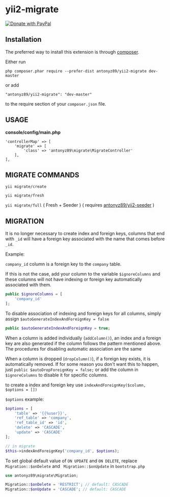 yii2-migrate
============

<a href="https://www.paypal.com/cgi-bin/webscr?cmd=_s-xclick&hosted_button_id=YATHVT293SXDL&source=url">
  <img src="https://www.paypalobjects.com/en_US/i/btn/btn_donate_LG.gif" alt="Donate with PayPal" />
</a>

Installation
------------

The preferred way to install this extension is through [composer](http://getcomposer.org/download/).

Either run

```
php composer.phar require --prefer-dist antonyz89/yii2-migrate dev-master
```

or add

```
"antonyz89/yii2-migrate": "dev-master"
```

to the require section of your `composer.json` file.


USAGE
---------
**console/config/main.php**

```
'controllerMap' => [
    'migrate' => [
        'class' => 'antonyz89\migrate\MigrateController'
    ],
],
```


MIGRATE COMMANDS
------------

`yii migrate/create`

`yii migrate/fresh`

`yii migrate/full` ( Fresh + Seeder ) ( requires [antonyz89/yii2-seeder](https://github.com/AntonyZ89/yii2-seeder) )
  
MIGRATION
-------------

It is no longer necessary to create index and foreign keys, columns that end with `_id` will have a foreign key associated with the name that comes before `_id`.

Example:

`company_id` column is a foreign key to the `company` table.

If this is not the case, add your column to the variable `$ignoreColumns` and these columns will not have indexing or foreign key automatically associated with them.

```php
public $ignoreColumns = [
    'company_id'
];
```

To disable association of indexing and foreign keys for all columns, simply assign `$autoGenerateIndexAndForeignKey = false`

```php
public $autoGenerateIndexAndForeignKey = true;
```

When a column is added individually (`addColumn()`), an index and a foreign key are also generated if the column follows the pattern mentioned above.
The procedures for disabling automatic association are the same

When a column is dropped (`dropColumn()`), if a foreign key exists, it is automatically removed.
If for some reason you don't want this to happen, just `public $autoDropForeignKey = false;` or add the column in `$ignoreColumns` to disable it for specific columns.

to create a index and foreign key use `indexAndForeignKey($column, $options = [])`

`$options` example:

```php
$options = [
    'table' => '{{%user}}',
    'ref_table' => 'company',
    'ref_table_id' => 'id',
    'delete' => 'CASCADE',
    'update' => 'CASCADE'
];

// in migrate
$this->indexAndForeignKey('company_id', $options);
```

To set global default value of `ON UPDATE` and `ON DELETE`, replace `Migration::$onDelete` and ` Migration::$onUpdate` in `bootstrap.php`

```php
use antonyz89\migrate\Migration;

Migration::$onDelete = 'RESTRICT'; // default: CASCADE
Migration::$onUpdate = 'CASCADE'; // default: CASCADE
```